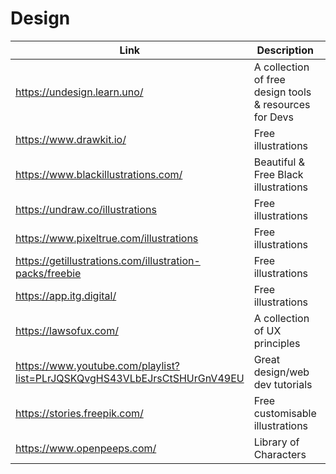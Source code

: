 # Design

| Link | Description | Added by |
| ---- | ----------- | -------- |
| https://undesign.learn.uno/ | A collection of free design tools & resources for Devs | @[fairyaksh](https://github.com/fairyaksh) |
| https://www.drawkit.io/ | Free illustrations | @[fairyaksh](https://github.com/fairyaksh) |
| https://www.blackillustrations.com/ | Beautiful & Free Black illustrations | @[fairyaksh](https://github.com/fairyaksh) |
| https://undraw.co/illustrations | Free illustrations | @[fairyaksh](https://github.com/fairyaksh) |
| https://www.pixeltrue.com/illustrations | Free illustrations | @[fairyaksh](https://github.com/fairyaksh) |
| https://getillustrations.com/illustration-packs/freebie | Free illustrations | @[fairyaksh](https://github.com/fairyaksh) |
| https://app.itg.digital/ | Free illustrations | @[fairyaksh](https://github.com/fairyaksh) |
| https://lawsofux.com/ | A collection of UX principles | @[fairyaksh](https://github.com/fairyaksh) |
| https://www.youtube.com/playlist?list=PLrJQSKQvgHS43VLbEJrsCtSHUrGnV49EU | Great design/web dev tutorials | @[fairyaksh](https://github.com/fairyaksh) |
|https://stories.freepik.com/ | Free customisable illustrations| Khadija |
| https://www.openpeeps.com/ | Library of Characters | Anna T (FAC16?)
